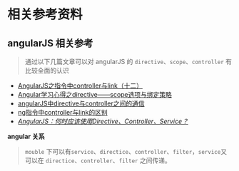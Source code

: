 # 相关参考资料

## angularJS 相关参考

> 通过以下几篇文章可以对 angularJS 的  `directive`、`scope`、`controller`
有比较全面的认识

- [AngularJS之指令中controller与link（十二）](http://www.cnblogs.com/CreateMyself/p/5568202.html)
- [Angular学习心得之directive——scope选项与绑定策略](https://my.oschina.net/u/2342955/blog/408889)
- [angularJS中directive与controller之间的通信](http://www.cnblogs.com/leungUwah/p/6115918.html)
- [ng指令中controller与link的区别](http://www.angularjs.cn/A0nR)
- [*AngularJS：何时应该使用Directive、Controller、Service？*](http://damoqiongqiu.iteye.com/blog/1971204)

**angular 关系**

> `mouble` 下可以有`service`、`directice`、`controller`、`filter`，`service`又可以在
`directice`、`controller`、`filter` 之间传递。
